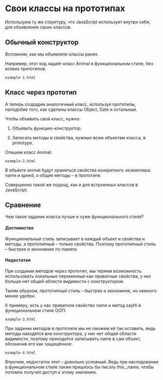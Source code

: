 # Свои классы на прототипах

Используем ту же структуру, что JavaScript использует внутри себя, для объявления своих классов.

## Обычный конструктор

Вспомним, как мы объявляли классы ранее.

Например, этот код задаёт класс Animal в функциональном стиле, без всяких прототипов:

`example-1.html`

## Класс через прототип

А теперь создадим аналогичный класс, используя прототипы, наподобие того, как сделаны классы Object, Date и остальные.

Чтобы объявить свой класс, нужно:

1. Объявить функцию-конструктор.

2. Записать методы и свойства, нужные всем объектам класса, в prototype.

Опишем класс Animal:

`example-2.html`

В объекте animal будут храниться свойства конкретного экземпляра: name и speed, а общие методы – в прототипе.

Совершенно такой же подход, как и для встроенных классов в JavaScript.

## Сравнение

Чем такое задание класса лучше и хуже функционального стиля?

#### Достоинство

Функциональный стиль записывает в каждый объект и свойства и методы, а прототипный – только свойства. Поэтому прототипный стиль – быстрее и экономнее по памяти.

#### Недостатки

При создании методов через прототип, мы теряем возможность использовать локальные переменные как приватные свойства, у них больше нет общей области видимости с конструктором.

Таким образом, прототипный стиль – быстрее и экономнее, но немного менее удобен.

К примеру, есть у нас приватное свойство name и метод sayHi в функциональном стиле ООП:

`example-3.html`

При задании методов в прототипе мы не сможем её так оставить, ведь методы находятся вне конструктора, у них нет общей области видимости, поэтому приходится записывать name в сам объект, обозначив его как защищённое:

`example-4.html`

Впрочем, недостаток этот – довольно условный. Ведь при наследовании в функциональном стиле также пришлось бы писать this._name, чтобы потомок получил доступ к этому значению.